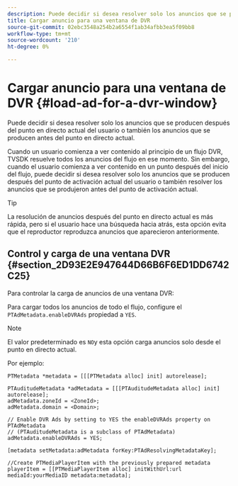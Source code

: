 ```yaml
---
description: Puede decidir si desea resolver solo los anuncios que se producen después del punto en directo actual del usuario o también los anuncios que se producen antes del punto en directo actual.
title: Cargar anuncio para una ventana de DVR
source-git-commit: 02ebc3548a254b2a6554f1ab34afbb3ea5f09bb8
workflow-type: tm+mt
source-wordcount: '210'
ht-degree: 0%

---
```


# Cargar anuncio para una ventana de DVR {#load-ad-for-a-dvr-window}

Puede decidir si desea resolver solo los anuncios que se producen después del punto en directo actual del usuario o también los anuncios que se producen antes del punto en directo actual.

Cuando un usuario comienza a ver contenido al principio de un flujo DVR, TVSDK resuelve todos los anuncios del flujo en ese momento. Sin embargo, cuando el usuario comienza a ver contenido en un punto después del inicio del flujo, puede decidir si desea resolver solo los anuncios que se producen después del punto de activación actual del usuario o también resolver los anuncios que se produjeron antes del punto de activación actual.

>[!TIP]
>
>La resolución de anuncios después del punto en directo actual es más rápida, pero si el usuario hace una búsqueda hacia atrás, esta opción evita que el reproductor reproduzca anuncios que aparecieron anteriormente.

## Control y carga de una ventana DVR {#section_2D93E2E947644D66B6F6ED1DD6742C25}

Para controlar la carga de anuncios de una ventana DVR:

Para cargar todos los anuncios de todo el flujo, configure el `PTAdMetadata.enableDVRAds` propiedad a `YES`.

>[!NOTE]
>
>El valor predeterminado es `NO`y esta opción carga anuncios solo desde el punto en directo actual.

Por ejemplo:

```
PTMetadata *metadata = [[[PTMetadata alloc] init] autorelease]; 
 
PTAuditudeMetadata *adMetadata = [[[PTAuditudeMetadata alloc] init] autorelease];  
adMetadata.zoneId = <ZoneId>; 
adMetadata.domain = <Domain>; 
 
// Enable DVR Ads by setting to YES the enableDVRAds property on PTAdMetadata  
// (PTAuditudeMetadata is a subclass of PTAdMetadata)  
adMetadata.enableDVRAds = YES; 
 
[metadata setMetadata:adMetadata forKey:PTAdResolvingMetadataKey]; 
 
//Create PTMediaPlayerItem with the previously prepared metadata    
playerItem = [[PTMediaPlayerItem alloc] initWithUrl:url mediaId:yourMediaID metadata:metadata]; 
```
